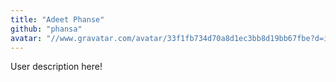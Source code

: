 ```yaml
---
title: "Adeet Phanse"
github: "phansa"
avatar: "//www.gravatar.com/avatar/33f1fb734d70a8d1ec3bb8d19bb67fbe?d=identicon"
---
```


User description here!

